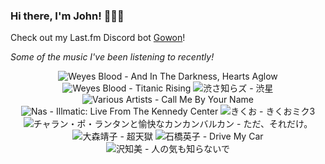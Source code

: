 ### Hi there, I'm John! 🏄🏻‍♂️

Check out my Last.fm Discord bot [Gowon](http://gowon.ca)!

_Some of the music I've been listening to recently!_


<!-- lastfm -->
<p align="center"><img src="https://lastfm.freetls.fastly.net/i/u/64s/8214c56f1e5bc67fcd1f29073dedf822.jpg" title="Weyes Blood - And In The Darkness, Hearts Aglow"> <img src="https://lastfm.freetls.fastly.net/i/u/64s/463b22f2004e52c747f0ca1607860e5f.png" title="Weyes Blood - Titanic Rising"> <img src="https://lastfm.freetls.fastly.net/i/u/64s/a5931d4593314612ace44134bd79502b.jpg" title="渋さ知らズ - 渋星"> <img src="https://lastfm.freetls.fastly.net/i/u/64s/c3f9ec5df56d771aeba80c34f1833cf9.jpg" title="Various Artists - Call Me By Your Name"> <img src="https://lastfm.freetls.fastly.net/i/u/64s/56c99bd75970dada2dd1a7ce0a2c6172.jpg" title="Nas - Illmatic: Live From The Kennedy Center"> <img src="https://lastfm.freetls.fastly.net/i/u/64s/d0b9ccd822114848875f4af283a439ec.jpg" title="きくお - きくおミク3"> <img src="https://lastfm.freetls.fastly.net/i/u/64s/92b513d25bba4579b9e4e2e7578c3b4b.jpg" title="チャラン・ポ・ランタンと愉快なカンカンバルカン - ただ、それだけ。"> <img src="https://lastfm.freetls.fastly.net/i/u/64s/683793a75b24a190ff4c534e8e2e25b7.jpg" title="大森靖子 - 超天獄"> <img src="https://lastfm.freetls.fastly.net/i/u/64s/0c56b9805e999adee7e4ff59ca574539.jpg" title="石橋英子 - Drive My Car"> <img src="https://lastfm.freetls.fastly.net/i/u/64s/858193198e103836e4ba800bb65689be.jpg" title="沢知美 - 人の気も知らないで"> </p>
